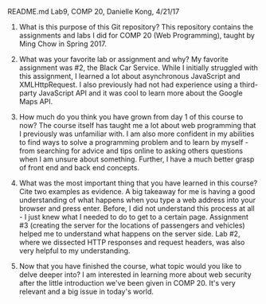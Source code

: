 README.md Lab9, COMP 20, Danielle Kong, 4/21/17

1. What is this purpose of this Git repository?
This repository contains the assignments and labs I did for COMP 20 (Web Programming), taught by Ming Chow in Spring 2017.

2. What was your favorite lab or assignment and why?
My favorite assignment was #2, the Black Car Service. While I initially struggled with this assignment, I learned a lot about asynchronous JavaScript and XMLHttpRequest. I also previously had not had experience using a third-party JavaScript API and it was cool to learn more about the Google Maps API.

3. How much do you think you have grown from day 1 of this course to now?
The course itself has taught me a lot about web programming that I previously was unfamiliar with. I am also more confident in my abilities to find ways to solve a programming problem and to learn by myself - from searching for advice and tips online to asking others questions when I am unsure about something. Further, I have a much better grasp of front end and back end concepts.

4. What was the most important thing that you have learned in this course? Cite two examples as evidence.
A big takeaway for me is having a good understanding of what happens when you type a web address into your browser and press enter. Before, I did not understand this process at all - I just knew what I needed to do to get to a certain page. Assignment #3 (creating the server for the locations of passengers and vehicles) helped me to understand what happens on the server side. Lab #2, where we dissected HTTP responses and request headers, was also very helpful to my understanding. 

5. Now that you have finished the course, what topic would you like to delve deeper into?
I am interested in learning more about web security after the little introduction we've been given in COMP 20. It's very relevant and a big issue in today's world.